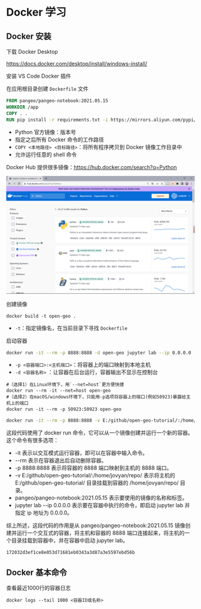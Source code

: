 # Docker 学习



## Docker 安装

下载 Docker Desktop

https://docs.docker.com/desktop/install/windows-install/



安装 VS Code Docker 插件



在应用根目录创建 `Dockerfile` 文件

```dockerfile
FROM pangeo/pangeo-notebook:2021.05.15
WORKDIR /app
COPY . .
RUN pip install -r requirements.txt -i https://mirrors.aliyun.com/pypi/simple/
```

- Python 官方镜像：版本号
- 指定之后所有 Docker 命令的工作路径
- `COPY <本地路径> <目标路径>`：将所有程序拷贝到 Docker 镜像工作目录中
- 允许运行任意的 shell 命令

Docker Hub 提供很多镜像：https://hub.docker.com/search?q=Python

![image-20230426144654613](./imgs/image-20230426144654613.png)



创建镜像

```
docker build -t open-geo .
```

- `-t`：指定镜像名，在当前目录下寻找 `Dockerfile`



启动容器

```sh
docker run -it --rm -p 8888:8888 -d open-geo jupyter lab --ip 0.0.0.0
```

- `-p <容器端口>:<主机端口>`：将容器上的端口映射到本地主机
- `-d <容器名称>` ：让容器在后台运行，容器输出不显示在控制台



```
#（选择1）在Linux环境下，用`--net=host`更方便快捷
docker run --rm -it --net=host open-geo
#（选择2）在macOS/windows环境下，只能用-p选项将容器上的端口(例如50923)暴露给主机上的端口
docker run -it --rm -p 50923:50923 open-geo
```



```sh
docker run -it --rm -p 8888:8888 -v E:/github/open-geo-tutorial/:/home/jovyan/repo/ pangeo/pangeo-notebook:2021.05.15 jupyter lab --ip 0.0.0.0
```

这段代码使用了 docker run 命令，它可以从一个镜像创建并运行一个新的容器。这个命令有很多选项：

- -it 表示以交互模式运行容器，即可以在容器中输入命令。
- --rm 表示在容器退出后自动删除容器。
- -p 8888:8888 表示将容器的 8888 端口映射到主机的 8888 端口。
- -v E:/github/open-geo-tutorial/:/home/jovyan/repo/ 表示将主机的 E:/github/open-geo-tutorial/ 目录挂载到容器的 /home/jovyan/repo/ 目录。
- pangeo/pangeo-notebook:2021.05.15 表示要使用的镜像的名称和标签。
- jupyter lab --ip 0.0.0.0 表示要在容器中执行的命令，即启动 jupyter lab 并指定 ip 地址为 0.0.0.0。

综上所述，这段代码的作用是从 pangeo/pangeo-notebook:2021.05.15 镜像创建并运行一个交互式的容器，将主机和容器的 8888 端口连接起来，将主机的一个目录挂载到容器中，并在容器中启动 jupyter lab。

```
172032d3ef1ce8e053d71681eb0343a3d87a3e5597ebd56b
```



## Docker 基本命令

查看最近1000行的容器日志

```
docker logs --tail 1000 <容器ID或名称>
```

